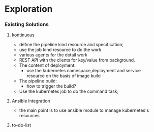 # Exploration

### Existing Solutions

1. [kontinuous](https://github.com/AcalephStorage/kontinuous)
   
    - define the pipeline kind resource and specification;
    - use the job kind resource to do the work
    - various agents for the detail work
    - REST API with the clients for key/value from background.
    - The content of deployment:
        * use the kubernetes namespace,deployment and service resource on the basis of image build
    - The pipeline build:
        * how to trigger the build?
    - Use the kubernetes job to do the command task;

2. Ansible Integration

    * the main point is to use ansible module to manage kubernetes's resources
  
  
3. to-do-list
